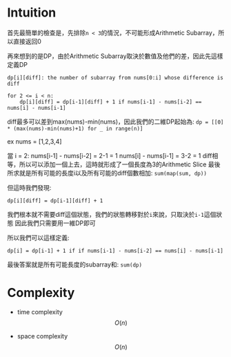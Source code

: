# Intuition

首先最簡單的檢查是，先排除`n < 3`的情況，不可能形成Arithmetic Subarray，所以直接返回0

再來想到的是DP，由於Arithmetic Subarray取決於數值及他們的差，因此先這樣定義DP

```
dp[i][diff]: the number of subarray from nums[0:i] whose difference is diff

for 2 <= i < n:
    dp[i][diff] = dp[i-1][diff] + 1 if nums[i-1] - nums[i-2] == nums[i] - nums[i-1]
```

diff最多可以差到max(nums)-min(nums)，因此我們的二維DP起始為:
`dp = [[0] * (max(nums)-min(nums)+1) for _ in range(n)]`

ex nums = [1,2,3,4]

當 i = 2:
nums[i-1] - nums[i-2] = 2-1 = 1
nums[i] - nums[i-1] = 3-2 = 1
diff相等，所以可以添加一個上去，這時就形成了一個長度為3的Arithmetic Slice
最後所求就是所有可能的長度i以及所有可能的diff個數相加: `sum(map(sum, dp))`

但這時我們發現:

`dp[i][diff] = dp[i-1][diff] + 1`

我們根本就不需要diff這個狀態，我們的狀態轉移對於`i`來說，只取決於`i-1`這個狀態
因此我們只需要用一維DP即可

所以我們可以這樣定義:

`dp[i] = dp[i-1] + 1 if if nums[i-1] - nums[i-2] == nums[i] - nums[i-1]`

最後答案就是所有可能長度的subarray和: `sum(dp)`

# Complexity

- time complexity
$$O(n)$$

- space complexity
$$O(n)$$